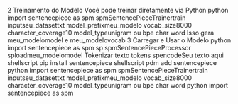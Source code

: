  2 Treinamento do Modelo
Você pode treinar diretamente via Python
python
import sentencepiece as spm
spmSentencePieceTrainertrain
inputseu_datasettxt
model_prefixmeu_modelo
vocab_size8000
character_coverage10
model_typeunigram  ou bpe char word
Isso gera meu_modelomodel e meu_modelovocab
 3 Carregar e Usar o Modelo
python
import sentencepiece as spm
sp  spmSentencePieceProcessor
sploadmeu_modelomodel
 Tokenizar texto
tokens  spencodeSeu texto aqui
shellscript
pip install sentencepiece
shellscript
pdm add sentencepiece
python
import sentencepiece as spm
spmSentencePieceTrainertrain
inputseu_datasettxt
model_prefixmeu_modelo
vocab_size8000
character_coverage10
model_typeunigram  ou bpe char word
python
import sentencepiece as spm